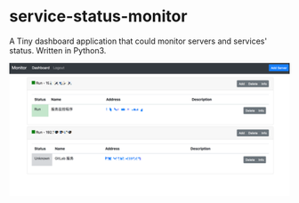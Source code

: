 # service-status-monitor
A Tiny dashboard application that could monitor servers and services' status. Written in Python3.

![Screenshot](/screenshot.png)
